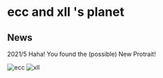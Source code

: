 # ecc and xll 's planet

## News
2021/5 Haha! You found the (possible) New Protrait!


![ecc](https://github.com/CCCCoda/eccandxll/blob/main/Protrait/14%20ittakestwo%202021/ecc.png)
![xll](https://github.com/CCCCoda/eccandxll/blob/main/Protrait/14%20ittakestwo%202021/xll.png)
